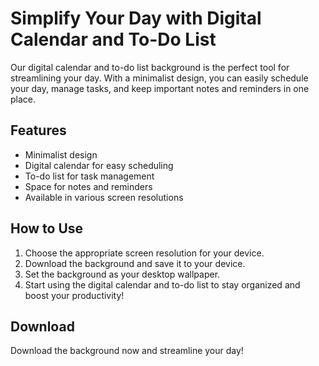 <!--font:Poppins-->

# Simplify Your Day with Digital Calendar and To-Do List

Our digital calendar and to-do list background is the perfect tool for streamlining your day. With a minimalist design, you can easily schedule your day, manage tasks, and keep important notes and reminders in one place.

## Features

- Minimalist design
- Digital calendar for easy scheduling
- To-do list for task management
- Space for notes and reminders
- Available in various screen resolutions

## How to Use

1. Choose the appropriate screen resolution for your device.
2. Download the background and save it to your device.
3. Set the background as your desktop wallpaper.
4. Start using the digital calendar and to-do list to stay organized and boost your productivity!

## Download

Download the background now and streamline your day!

<!--

Write me markdown content of website with wallpaper:

"A wallpaper with a simple graphic of a digital calendar or to-do list, with space for notes and reminders."

The header of the page should not be copy of the text but rather a real content of the website which is using this wallpaper.


---


# Productivity Wallpaper

Boost your productivity with our simple and sleek digital calendar wallpaper. With a to-do list and space for notes and reminders, you can easily keep track of your tasks and stay organized throughout the day.

## Features

- Clean and minimalist design
- Digital calendar for easy scheduling
- To-do list for task management
- Space for notes and reminders
- Available in various screen resolutions

## How to Use

1. Choose the appropriate screen resolution for your device.
2. Download the wallpaper and save it to your device.
3. Set the wallpaper as your desktop background.
4. Start using the digital calendar and to-do list to stay on top of your tasks and boost your productivity!

## Download

Download the wallpaper now and take the first step towards a more organized and productive day!


---


Heading should not include word "wallpaper". The website should not be about the wallpaper itself, wallpaper is just a related background, rewrite whole content.


---


# Boost Your Productivity with a Simple Digital Calendar and To-Do List

Stay on top of your tasks and increase your productivity with our sleek digital calendar and to-do list. Our simple yet effective design allows you to easily schedule your day, manage your tasks, and keep important notes and reminders in one place.

## Features

- Clean and minimalist design
- Digital calendar for easy scheduling
- To-do list for task management
- Space for notes and reminders
- Available in various screen resolutions

## How to Use

1. Choose the appropriate screen resolution for your device.
2. Download the background and save it to your device.
3. Set the background as your desktop wallpaper.
4. Start using the digital calendar and to-do list to stay organized and boost your productivity!

## Download

Download the background now and take the first step towards a more productive day!


---


Heading is too long, rewrite whole content.


---


# Simplify Your Day with a Digital Calendar and To-Do List

Our digital calendar and to-do list background is the perfect tool for simplifying your day. With a clean and minimalist design, you can easily schedule your day, manage tasks, and keep important notes and reminders in one place.

## Features

- Clean and minimalist design
- Digital calendar for easy scheduling
- To-do list for task management
- Space for notes and reminders
- Available in various screen resolutions

## How to Use

1. Choose the appropriate screen resolution for your device.
2. Download the background and save it to your device.
3. Set the background as your desktop wallpaper.
4. Start using the digital calendar and to-do list to stay organized and boost your productivity!

## Download

Download the background now and simplify your day!


---


Heading is too long, rewrite whole content.


---


# Streamline Your Day with a Digital Calendar and To-Do List

Our digital calendar and to-do list background is the perfect tool for streamlining your day. With a minimalist design, you can easily schedule your day, manage tasks, and keep important notes and reminders in one place.

## Features

- Minimalist design
- Digital calendar for easy scheduling
- To-do list for task management
- Space for notes and reminders
- Available in various screen resolutions

## How to Use

1. Choose the appropriate screen resolution for your device.
2. Download the background and save it to your device.
3. Set the background as your desktop wallpaper.
4. Start using the digital calendar and to-do list to stay organized and boost your productivity!

## Download

Download the background now and streamline your day!


---


Write me a Google font which is best fitting for the website.

Pick from the list:
- Futura
- Roboto
- Montserrat
- Barlow Condensed
- Dancing Script
- Exo 2
- IBM Plex Sans
- Alegreya
- Poppins
- Inter
- Open Sans
- Lobster
- Playfair Display
- Orbitron
- Great Vibes
- Raleway
- Lato


Write just the font name nothing else.


---


Poppins

-->
